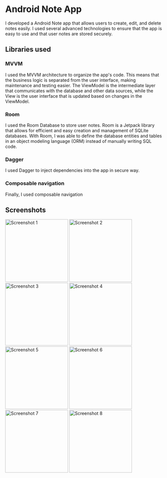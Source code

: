 # Android Note App

I developed a Android Note app that allows users to create, edit, and delete notes easily. I used several advanced technologies to ensure that the app is easy to use and that user notes are stored securely.

## Libraries used

### MVVM
I used the MVVM architecture to organize the app's code. This means that the business logic is separated from the user interface, making maintenance and testing easier. The ViewModel is the intermediate layer that communicates with the database and other data sources, while the View is the user interface that is updated based on changes in the ViewModel.
### Room
I used the Room Database to store user notes. Room is a Jetpack library that allows for efficient and easy creation and management of SQLite databases. With Room, I was able to define the database entities and tables in an object modeling language (ORM) instead of manually writing SQL code.
### Dagger
I used Dagger to inject dependencies into the app in secure way.
### Composable navigation
Finally, I used composable navigation

## Screenshots

<img src="https://github.com/user-attachments/assets/19aac733-8436-453d-9d49-347265da1a7e" alt="Screenshot 1" width="200" />
<img src="https://github.com/user-attachments/assets/94370623-ffcd-4dfe-8f53-c76409d5b9a3" alt="Screenshot 2" width="200" />
<img src="https://github.com/user-attachments/assets/a6bb52e0-4853-4316-8f66-5283ab2db2a0" alt="Screenshot 3" width="200" />
<img src="https://github.com/user-attachments/assets/ddc0c436-237e-4695-84f8-d51b96e39e1a" alt="Screenshot 4" width="200" />
<img src="https://github.com/user-attachments/assets/e6c915b7-9862-4ac0-aa64-a421f9102cf9" alt="Screenshot 5" width="200" />
<img src="https://github.com/user-attachments/assets/63b30222-4d3d-45be-910c-a634021eb11c" alt="Screenshot 6" width="200" />
<img src="https://github.com/user-attachments/assets/103b3438-75c9-43d5-8015-50f49ebc9601" alt="Screenshot 7" width="200" />
<img src="https://github.com/user-attachments/assets/f90d8e9c-7086-4f25-9477-cc16eb923503" alt="Screenshot 8" width="200" />
